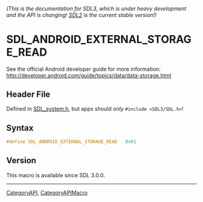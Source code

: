 ###### (This is the documentation for SDL3, which is under heavy development and the API is changing! [SDL2](https://wiki.libsdl.org/SDL2/) is the current stable version!)
# SDL_ANDROID_EXTERNAL_STORAGE_READ

See the official Android developer guide for more information: http://developer.android.com/guide/topics/data/data-storage.html

## Header File

Defined in [SDL_system.h](https://github.com/libsdl-org/SDL/blob/main/include/SDL3/SDL_system.h), but apps should _only_ `#include <SDL3/SDL.h>`!

## Syntax

```c
#define SDL_ANDROID_EXTERNAL_STORAGE_READ   0x01
```

## Version

This macro is available since SDL 3.0.0.

----
[CategoryAPI](CategoryAPI), [CategoryAPIMacro](CategoryAPIMacro)

